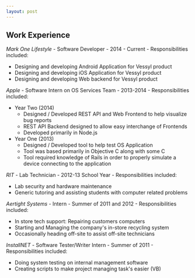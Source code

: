 ```yaml
---
layout: post
---
```


## Work Experience

*Mark One Lifestyle* - Software Developer - 2014 - Current - Responsibilities included:

- Designing and developing Android Application for Vessyl product
- Designing and developing iOS Application for Vessyl product
- Designing and developing Web backend for Vessyl product

*Apple* - Software Intern on OS Services Team - 2013-2014 - Responsibilities included:

- Year Two (2014)
    - Designed / Developed REST API and Web Frontend to help visualize bug reports
    - REST API Backend designed to allow easy interchange of Frontends
    - Developed primarily in Node.js
- Year One (2013)
    - Designed / Developed tool to help test OS Application
    - Tool was based primarily in Objective C along with some C
    - Tool required knowledge of Rails in order to properly simulate a device connecting to the application

*RIT* - Lab Technician - 2012-13 School Year - Responsibilities included:

- Lab security and hardware maintenance
- Generic tutoring and assisting students with computer related problems

*Aertight Systems* - Intern - Summer of 2011 and 2012 - Responsibilities included:

- In store tech support: Repairing customers computers
- Starting and Managing the company's in-store recycling system
- Occasionally heading off-site to assist off-site technicians

*InstallNET* - Software Tester/Writer Intern - Summer of 2011 - Responsibilities included:

- Doing system testing on internal management software
- Creating scripts to make project managing task's easier (VB)